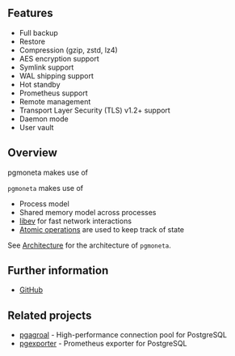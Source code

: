 Features
--------

*   Full backup
*   Restore
*   Compression (gzip, zstd, lz4)
*   AES encryption support
*   Symlink support
*   WAL shipping support
*   Hot standby
*   Prometheus support
*   Remote management
*   Transport Layer Security (TLS) v1.2+ support
*   Daemon mode
*   User vault

Overview
--------

pgmoneta makes use of

`pgmoneta` makes use of

* Process model
* Shared memory model across processes
* [libev](http://software.schmorp.de/pkg/libev.html) for fast network interactions
* [Atomic operations](https://en.cppreference.com/w/c/atomic) are used to keep track of state

See [Architecture](./doc/ARCHITECTURE.md) for the architecture of `pgmoneta`.

Further information
-------------------

*   [GitHub](https://github.com/pgmoneta/pgmoneta)

Related projects
----------------

*   [pgagroal](https://agroal.github.io/pgagroal/) - High-performance connection pool for PostgreSQL
*   [pgexporter](https://pgexporter.github.io/) - Prometheus exporter for PostgreSQL